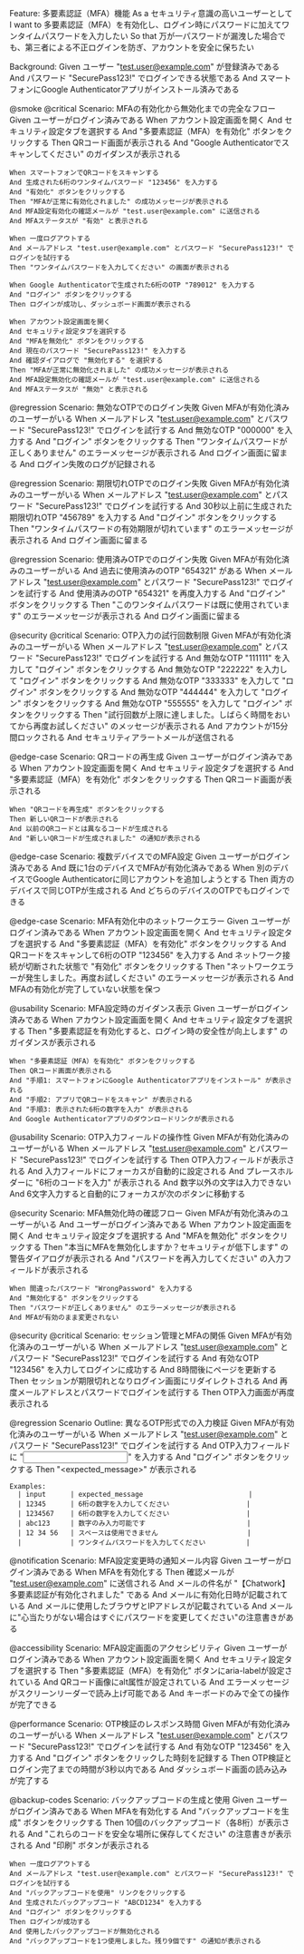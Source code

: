Feature: 多要素認証（MFA）機能
  As a セキュリティ意識の高いユーザーとして
  I want to 多要素認証（MFA）を有効化し、ログイン時にパスワードに加えてワンタイムパスワードを入力したい
  So that 万が一パスワードが漏洩した場合でも、第三者による不正ログインを防ぎ、アカウントを安全に保ちたい

  Background:
    Given ユーザー "test.user@example.com" が登録済みである
    And パスワード "SecurePass123!" でログインできる状態である
    And スマートフォンにGoogle Authenticatorアプリがインストール済みである

  @smoke @critical
  Scenario: MFAの有効化から無効化までの完全なフロー
    Given ユーザーがログイン済みである
    When アカウント設定画面を開く
    And セキュリティ設定タブを選択する
    And "多要素認証（MFA）を有効化" ボタンをクリックする
    Then QRコード画面が表示される
    And "Google Authenticatorでスキャンしてください" のガイダンスが表示される
    
    When スマートフォンでQRコードをスキャンする
    And 生成された6桁のワンタイムパスワード "123456" を入力する
    And "有効化" ボタンをクリックする
    Then "MFAが正常に有効化されました" の成功メッセージが表示される
    And MFA設定有効化の確認メールが "test.user@example.com" に送信される
    And MFAステータスが "有効" と表示される

    When 一度ログアウトする
    And メールアドレス "test.user@example.com" とパスワード "SecurePass123!" でログインを試行する
    Then "ワンタイムパスワードを入力してください" の画面が表示される
    
    When Google Authenticatorで生成された6桁のOTP "789012" を入力する
    And "ログイン" ボタンをクリックする
    Then ログインが成功し、ダッシュボード画面が表示される

    When アカウント設定画面を開く
    And セキュリティ設定タブを選択する
    And "MFAを無効化" ボタンをクリックする
    And 現在のパスワード "SecurePass123!" を入力する
    And 確認ダイアログで "無効化する" を選択する
    Then "MFAが正常に無効化されました" の成功メッセージが表示される
    And MFA設定無効化の確認メールが "test.user@example.com" に送信される
    And MFAステータスが "無効" と表示される

  @regression
  Scenario: 無効なOTPでのログイン失敗
    Given MFAが有効化済みのユーザーがいる
    When メールアドレス "test.user@example.com" とパスワード "SecurePass123!" でログインを試行する
    And 無効なOTP "000000" を入力する
    And "ログイン" ボタンをクリックする
    Then "ワンタイムパスワードが正しくありません" のエラーメッセージが表示される
    And ログイン画面に留まる
    And ログイン失敗のログが記録される

  @regression
  Scenario: 期限切れOTPでのログイン失敗
    Given MFAが有効化済みのユーザーがいる
    When メールアドレス "test.user@example.com" とパスワード "SecurePass123!" でログインを試行する
    And 30秒以上前に生成された期限切れOTP "456789" を入力する
    And "ログイン" ボタンをクリックする
    Then "ワンタイムパスワードの有効期限が切れています" のエラーメッセージが表示される
    And ログイン画面に留まる

  @regression
  Scenario: 使用済みOTPでのログイン失敗
    Given MFAが有効化済みのユーザーがいる
    And 過去に使用済みのOTP "654321" がある
    When メールアドレス "test.user@example.com" とパスワード "SecurePass123!" でログインを試行する
    And 使用済みのOTP "654321" を再度入力する
    And "ログイン" ボタンをクリックする
    Then "このワンタイムパスワードは既に使用されています" のエラーメッセージが表示される
    And ログイン画面に留まる

  @security @critical
  Scenario: OTP入力の試行回数制限
    Given MFAが有効化済みのユーザーがいる
    When メールアドレス "test.user@example.com" とパスワード "SecurePass123!" でログインを試行する
    And 無効なOTP "111111" を入力して "ログイン" ボタンをクリックする
    And 無効なOTP "222222" を入力して "ログイン" ボタンをクリックする
    And 無効なOTP "333333" を入力して "ログイン" ボタンをクリックする
    And 無効なOTP "444444" を入力して "ログイン" ボタンをクリックする
    And 無効なOTP "555555" を入力して "ログイン" ボタンをクリックする
    Then "試行回数が上限に達しました。しばらく時間をおいてから再度お試しください" のメッセージが表示される
    And アカウントが15分間ロックされる
    And セキュリティアラートメールが送信される

  @edge-case
  Scenario: QRコードの再生成
    Given ユーザーがログイン済みである
    When アカウント設定画面を開く
    And セキュリティ設定タブを選択する
    And "多要素認証（MFA）を有効化" ボタンをクリックする
    Then QRコード画面が表示される
    
    When "QRコードを再生成" ボタンをクリックする
    Then 新しいQRコードが表示される
    And 以前のQRコードとは異なるコードが生成される
    And "新しいQRコードが生成されました" の通知が表示される

  @edge-case
  Scenario: 複数デバイスでのMFA設定
    Given ユーザーがログイン済みである
    And 既に1台のデバイスでMFAが有効化済みである
    When 別のデバイスでGoogle Authenticatorに同じアカウントを追加しようとする
    Then 両方のデバイスで同じOTPが生成される
    And どちらのデバイスのOTPでもログインできる

  @edge-case
  Scenario: MFA有効化中のネットワークエラー
    Given ユーザーがログイン済みである
    When アカウント設定画面を開く
    And セキュリティ設定タブを選択する
    And "多要素認証（MFA）を有効化" ボタンをクリックする
    And QRコードをスキャンして6桁のOTP "123456" を入力する
    And ネットワーク接続が切断された状態で "有効化" ボタンをクリックする
    Then "ネットワークエラーが発生しました。再度お試しください" のエラーメッセージが表示される
    And MFAの有効化が完了していない状態を保つ

  @usability
  Scenario: MFA設定時のガイダンス表示
    Given ユーザーがログイン済みである
    When アカウント設定画面を開く
    And セキュリティ設定タブを選択する
    Then "多要素認証を有効化すると、ログイン時の安全性が向上します" のガイダンスが表示される
    
    When "多要素認証（MFA）を有効化" ボタンをクリックする
    Then QRコード画面が表示される
    And "手順1: スマートフォンにGoogle Authenticatorアプリをインストール" が表示される
    And "手順2: アプリでQRコードをスキャン" が表示される
    And "手順3: 表示された6桁の数字を入力" が表示される
    And Google Authenticatorアプリのダウンロードリンクが表示される

  @usability
  Scenario: OTP入力フィールドの操作性
    Given MFAが有効化済みのユーザーがいる
    When メールアドレス "test.user@example.com" とパスワード "SecurePass123!" でログインを試行する
    Then OTP入力フィールドが表示される
    And 入力フィールドにフォーカスが自動的に設定される
    And プレースホルダーに "6桁のコードを入力" が表示される
    And 数字以外の文字は入力できない
    And 6文字入力すると自動的にフォーカスが次のボタンに移動する

  @security
  Scenario: MFA無効化時の確認フロー
    Given MFAが有効化済みのユーザーがいる
    And ユーザーがログイン済みである
    When アカウント設定画面を開く
    And セキュリティ設定タブを選択する
    And "MFAを無効化" ボタンをクリックする
    Then "本当にMFAを無効化しますか？セキュリティが低下します" の警告ダイアログが表示される
    And "パスワードを再入力してください" の入力フィールドが表示される
    
    When 間違ったパスワード "WrongPassword" を入力する
    And "無効化する" ボタンをクリックする
    Then "パスワードが正しくありません" のエラーメッセージが表示される
    And MFAが有効のまま変更されない

  @security @critical
  Scenario: セッション管理とMFAの関係
    Given MFAが有効化済みのユーザーがいる
    When メールアドレス "test.user@example.com" とパスワード "SecurePass123!" でログインを試行する
    And 有効なOTP "123456" を入力してログインに成功する
    And 8時間後にページを更新する
    Then セッションが期限切れとなりログイン画面にリダイレクトされる
    And 再度メールアドレスとパスワードでログインを試行する
    Then OTP入力画面が再度表示される

  @regression
  Scenario Outline: 異なるOTP形式での入力検証
    Given MFAが有効化済みのユーザーがいる
    When メールアドレス "test.user@example.com" とパスワード "SecurePass123!" でログインを試行する
    And OTP入力フィールドに "<input>" を入力する
    And "ログイン" ボタンをクリックする
    Then "<expected_message>" が表示される

    Examples:
      | input      | expected_message                          |
      | 12345      | 6桁の数字を入力してください                   |
      | 1234567    | 6桁の数字を入力してください                   |
      | abc123     | 数字のみ入力可能です                         |
      | 12 34 56   | スペースは使用できません                      |
      |            | ワンタイムパスワードを入力してください          |

  @notification
  Scenario: MFA設定変更時の通知メール内容
    Given ユーザーがログイン済みである
    When MFAを有効化する
    Then 確認メールが "test.user@example.com" に送信される
    And メールの件名が "【Chatwork】多要素認証が有効化されました" である
    And メールに有効化日時が記載されている
    And メールに使用したブラウザとIPアドレスが記載されている
    And メールに"心当たりがない場合はすぐにパスワードを変更してください"の注意書きがある

  @accessibility
  Scenario: MFA設定画面のアクセシビリティ
    Given ユーザーがログイン済みである
    When アカウント設定画面を開く
    And セキュリティ設定タブを選択する
    Then "多要素認証（MFA）を有効化" ボタンにaria-labelが設定されている
    And QRコード画像にalt属性が設定されている
    And エラーメッセージがスクリーンリーダーで読み上げ可能である
    And キーボードのみで全ての操作が完了できる

  @performance
  Scenario: OTP検証のレスポンス時間
    Given MFAが有効化済みのユーザーがいる
    When メールアドレス "test.user@example.com" とパスワード "SecurePass123!" でログインを試行する
    And 有効なOTP "123456" を入力する
    And "ログイン" ボタンをクリックした時刻を記録する
    Then OTP検証とログイン完了までの時間が3秒以内である
    And ダッシュボード画面の読み込みが完了する

  @backup-codes
  Scenario: バックアップコードの生成と使用
    Given ユーザーがログイン済みである
    When MFAを有効化する
    And "バックアップコードを生成" ボタンをクリックする
    Then 10個のバックアップコード（各8桁）が表示される
    And "これらのコードを安全な場所に保存してください" の注意書きが表示される
    And "印刷" ボタンが表示される
    
    When 一度ログアウトする
    And メールアドレス "test.user@example.com" とパスワード "SecurePass123!" でログインを試行する
    And "バックアップコードを使用" リンクをクリックする
    And 生成されたバックアップコード "ABCD1234" を入力する
    And "ログイン" ボタンをクリックする
    Then ログインが成功する
    And 使用したバックアップコードが無効化される
    And "バックアップコードを1つ使用しました。残り9個です" の通知が表示される
